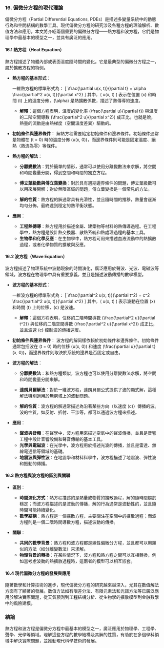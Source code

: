 ### **16. 偏微分方程的現代理論**

偏微分方程（Partial Differential Equations, PDEs）是描述多變量系統中的動態行為和空間結構的數學工具。現代偏微分方程的研究涉及各種方程的理論解析、數值方法和應用。本文將介紹兩個重要的偏微分方程——熱方程和波方程，它們是物理學中最基本的模型之一，並具有廣泛的應用。

#### **16.1 熱方程（Heat Equation）**

熱方程描述了物體內部或表面溫度隨時間的變化。它是最典型的偏微分方程之一，屬於擴散方程的特例。

- **熱方程的基本形式**：
  
  一維熱方程的標準形式為：
  \[
  \frac{\partial u(x, t)}{\partial t} = \alpha \frac{\partial^2 u(x, t)}{\partial x^2}
  \]
  其中，\( u(x, t) \) 表示在位置 \(x\) 和時間 \(t\) 上的溫度分佈，\(\alpha\) 是熱擴散係數，描述了熱傳導的速度。

  - **解釋**：這個方程表明，溫度的變化率 \(\frac{\partial u}{\partial t}\) 與溫度的二階空間導數 \(\frac{\partial^2 u}{\partial x^2}\) 成正比。也就是說，熱量的流動是由熱梯度（空間溫度差異）驅動的。

- **初始條件與邊界條件**：
  解熱方程需要給定初始條件和邊界條件。初始條件通常是物體在 \(t = 0\) 時的溫度分佈 \(u(x, 0)\)，而邊界條件則可能是固定溫度、絕熱（熱流為零）等條件。

- **熱方程的解法**：
  - **分離變數法**：對於簡單的情形，通常可以使用分離變數法來求解，將空間和時間變量分開，得到空間和時間的獨立方程。
  - **傅立葉級數與傅立葉變換**：對於具有週期邊界條件的問題，傅立葉級數可以用來展開解；對於無限區域的問題，傅立葉變換是一個常見的方法。

  - **解的性質**：熱方程的解通常具有光滑性，並且隨時間的推移，熱量會逐漸均勻分佈，最終達到穩定的熱平衡狀態。

- **應用**：
  - **工程熱傳導**：熱方程用於描述金屬、建築物等材料的熱傳導過程。在工程學中，熱方程是設計熱交換器、散熱系統和熱處理過程的基本工具。
  - **生物學和化學反應**：在生物學中，熱方程可用來描述血液流動中的熱擴散過程，或者化學物質的擴散與反應。
  
#### **16.2 波方程（Wave Equation）**

波方程描述了物理系統中波動現象的時間演化，廣泛應用於聲波、光波、電磁波等領域。波方程在物理學中具有重要意義，並且是描述波動傳播的數學模型。

- **波方程的基本形式**：
  
  一維波方程的標準形式為：
  \[
  \frac{\partial^2 u(x, t)}{\partial t^2} = c^2 \frac{\partial^2 u(x, t)}{\partial x^2}
  \]
  其中，\( u(x, t) \) 表示波動在位置 \(x\) 和時間 \(t\) 上的位移，\(c\) 是波速。

  - **解釋**：這個方程表明，位移的二階時間導數 \(\frac{\partial^2 u}{\partial t^2}\) 與位移的二階空間導數 \(\frac{\partial^2 u}{\partial x^2}\) 成正比，並且波速 \(c\) 控制波的傳播速度。

- **初始條件與邊界條件**：
  波方程的解同樣依賴於初始條件和邊界條件。初始條件通常包括波在 \(t = 0\) 時的位移 \(u(x, 0)\) 和速度 \(\frac{\partial u}{\partial t}(x, 0)\)，而邊界條件則取決於系統的邊界是否固定或自由。

- **波方程的解法**：
  - **分離變數法**：和熱方程類似，波方程也可以使用分離變數法求解，將空間和時間變量分開來解。
  - **達朗貝爾解法**：對於一維波方程，達朗貝爾公式提供了波的顯式解，這種解法特別適用於無窮域上的波動問題。

  - **解的性質**：波方程的解通常描述為沿著某些方向（以速度 \(c\)）傳播的波。波的性質，如反射、折射、干涉等，都可以通過波方程來描述。

- **應用**：
  - **聲波與音頻**：在聲學中，波方程用來描述空氣中的聲波傳播，並且是音響工程中設計音響設備和聲音傳輸的基本工具。
  - **光學與電磁波**：在光學中，波方程用於描述光波的傳播，並且是雷達、無線電通信等領域的基礎。
  - **地震波與彈性波**：在地震學和材料科學中，波方程描述了地震波、彈性波和振動的傳播。

#### **16.3 熱方程與波方程的區別與關聯**

- **區別**：
  - **時間演化方式**：熱方程描述的是熱量或物質的擴散過程，解的隨時間趨於穩定；而波方程描述的是波動的傳播，解的行為通常是波動性的，並且隨時間可能持續變化。
  - **數學結構**：熱方程是一個擴散方程，主要關注在空間中的擴散過程；而波方程則是一個二階時間導數方程，描述波動的傳播。

- **關聯**：
  - **共同的數學背景**：熱方程和波方程都是線性偏微分方程，並且都可以用類似的方法（如分離變數法）來求解。
  - **物理背景的轉換**：在某些情況下，波方程和熱方程之間可以互相轉換，例如當考慮波動的熱擴散過程時，這兩者的模型可以相互嵌套。

#### **16.4 現代偏微分方程的發展與應用**

隨著數學和計算技術的進步，現代偏微分方程的研究越來越深入，尤其在數值解法方面有了顯著的發展。數值方法如有限差分法、有限元素法和光譜方法等已廣泛應用於解決實際問題，從天氣預測到工程結構分析、從生物學的擴散模型到金融數學中的風險建模。

### **結論**

熱方程和波方程是偏微分方程中最基本的模型之一，廣泛應用於物理學、工程學、聲學、光學等領域。理解這些方程的數學結構及其解的性質，有助於在多個學科領域中解決實際問題，並推動現代科學技術的發展。